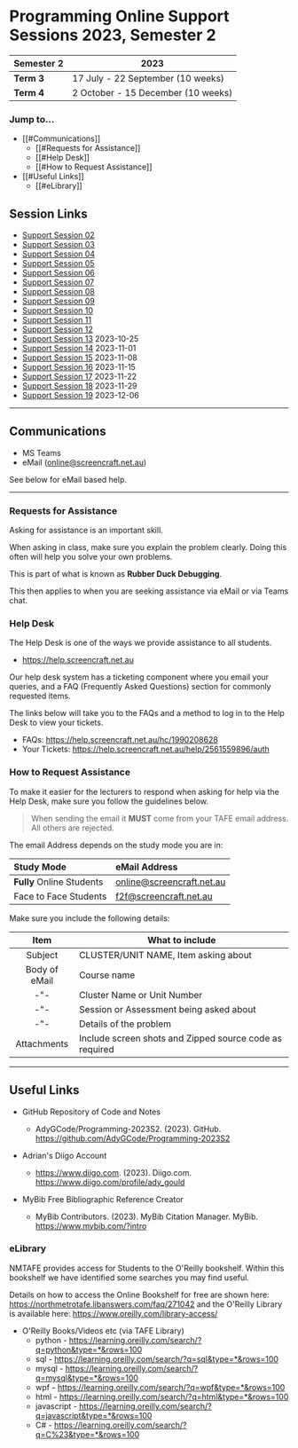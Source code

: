 # Programming Online Support Sessions 2023, Semester 2

| Semester 2  | 2023  |
|---|---|
|**Term 3**|17 July - 22 September (10 weeks)|
|**Term 4**|2 October - 15 December (10 weeks)|

### Jump to...

- [[#Communications]]
	- [[#Requests for Assistance]]
	- [[#Help Desk]]
	- [[#How to Request Assistance]]
- [[#Useful Links]]
	- [[#eLibrary]]

## Session Links

- [Support Session 02](session_02/OSS-02-Programming.md) 
- [Support Session 03](session_03/OSS-03-Programming.md)
- [Support Session 04](session_04/OSS-04-Programming.md)
- [Support Session 05](session_05/OSS-05-Programming.md)
- [Support Session 06](session_06/OSS-06-Programming.md)
- [Support Session 07](session_07/OSS-07-Programming.md)
- [Support Session 08](session_08/OSS-08-Programming.md)
- [Support Session 09](session_09/OSS-09-Programming.md)
- [Support Session 10](session_10/OSS-10-Programming.md)
- [Support Session 11](session_11/OSS-11-Programming.md)
- [Support Session 12](session_12/OSS-12-Programming.md)
- [Support Session 13](session_13/OSS-13-Programming.md) 2023-10-25
- [Support Session 14](session_14/OSS-14-Programming.md) 2023-11-01
- [Support Session 15](session_15/OSS-15-Programming.md) 2023-11-08
- [Support Session 16](session_16/OSS-16-Programming.md) 2023-11-15
- [Support Session 17](session_17/OSS-17-Programming.md) 2023-11-22
- [Support Session 18](session_18/OSS-18-Programming.md) 2023-11-29
- [Support Session 19](session_19/OSS-19-Programming.md) 2023-12-06



---
## Communications
- MS Teams
- eMail (online@screencraft.net.au)

See below for eMail based help.

---
### Requests for Assistance

Asking for assistance is an important skill.

When asking in class, make sure you explain the problem clearly. Doing this often will help you solve your own problems.

This is part of what is known as **Rubber Duck Debugging**.

This then applies to when you are seeking assistance via eMail or via Teams chat.

### Help Desk

The Help Desk is one of the ways we provide 
assistance to all students.

- https://help.screencraft.net.au

Our help desk system has a ticketing component where you email your queries, and a FAQ (Frequently Asked Questions) section for commonly requested items.

The links below will take you to the FAQs and a 
method to log in to the Help Desk to view your 
tickets.

- FAQs: https://help.screencraft.net.au/hc/1990208628
- Your Tickets: https://help.screencraft.net.au/help/2561559896/auth

### How to Request Assistance
To make it easier for the lecturers to respond when 
asking for help via the Help Desk, make sure you 
follow the guidelines below.

> When sending the email it **MUST** come from your 
> TAFE email address. All others are rejected.

The email Address depends on the study mode you are in:

| Study Mode                | eMail Address             |
|:--------------------------|:--------------------------|
| **Fully** Online Students | online@screencraft.net.au |
| Face to Face Students     | f2f@screencraft.net.au    |

Make sure you include the following details:

| Item          | What to include                                         |
|:-------------:|---------------------------------------------------------|
| Subject       | CLUSTER/UNIT NAME, Item asking about                    |
| Body of eMail | Course name                                             |
| -"-           | Cluster Name or Unit Number                             |
| -"-           | Session or Assessment being asked about                 |
| -"-           | Details of the problem                                  |
| Attachments   | Include screen shots and Zipped source code as required |

---

## Useful Links
- GitHub Repository of Code and Notes
    - AdyGCode/Programming-2023S2. (2023). GitHub. https://github.com/AdyGCode/Programming-2023S2

- Adrian's Diigo Account
  - https://www.diigo.com. (2023). Diigo.com. https://www.diigo.com/profile/ady_gould
- MyBib Free Bibliographic Reference Creator
    - MyBib Contributors. (2023). MyBib Citation Manager. MyBib. https://www.mybib.com/?intro


### eLibrary

NMTAFE provides access for Students to the O'Reilly bookshelf. Within this bookshelf we have identified some searches you may find useful.

Details on how to access the Online Bookshelf for free  are shown here: https://northmetrotafe.libanswers.com/faq/271042 and the O'Reilly Library is available here: https://www.oreilly.com/library-access/

- O'Reilly Books/Videos etc (via TAFE Library)
    - python -  https://learning.oreilly.com/search/?q=python&type=*&rows=100
    - sql -  https://learning.oreilly.com/search/?q=sql&type=*&rows=100
    - mysql -  https://learning.oreilly.com/search/?q=mysql&type=*&rows=100
    - wpf -  https://learning.oreilly.com/search/?q=wpf&type=*&rows=100
    - html -  https://learning.oreilly.com/search/?q=html&type=*&rows=100
    - javascript -  https://learning.oreilly.com/search/?q=javascript&type=*&rows=100
    - C# -  https://learning.oreilly.com/search/?q=C%23&type=*&rows=100
